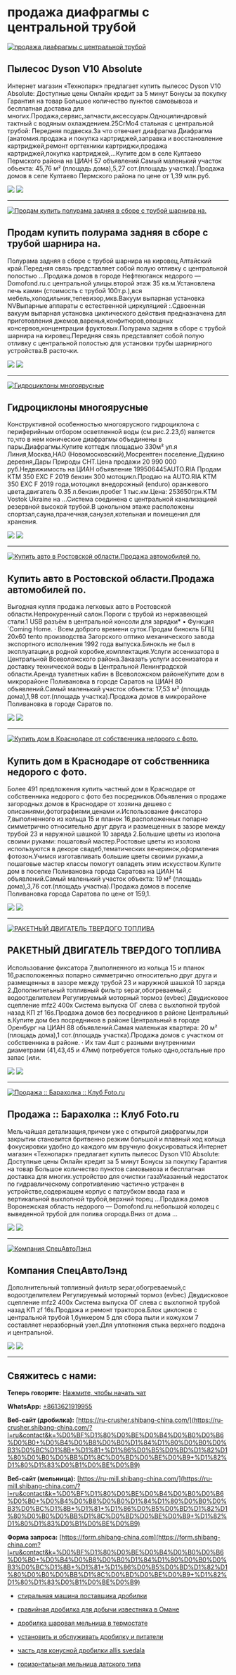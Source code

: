 # продажа диафрагмы с центральной трубой

<a href="https://swt.shibang-china.com/?l=ru&img&k=%D0%BF%D1%80%D0%BE%D0%B4%D0%B0%D0%B6%D0%B0+%D0%B4%D0%B8%D0%B0%D1%84%D1%80%D0%B0%D0%B3%D0%BC%D1%8B+%D1%81+%D1%86%D0%B5%D0%BD%D1%82%D1%80%D0%B0%D0%BB%D1%8C%D0%BD%D0%BE%D0%B9+%D1%82%D1%80%D1%83%D0%B1%D0%BE%D0%B9" target="_blank">![продажа диафрагмы с центральной трубой](http://static.shibang-china.com/all-800x300/800.jpg)</a>

## Пылесос Dyson V10 Absolute
Интернет магазин &#171;Технопарк&#187; предлагает купить пылесос Dyson V10 Absolute: Доступные цены Онлайн кредит за 5 минут Бонусы за покупку Гарантия на товар Большое количество пунктов самовывоза и бесплатная доставка для многих.Продажа,сервис,запчасти,аксессуары.Одноцилиндровый тактный с водяным охлаждением.25CrMo4 стальная с центральной трубой: Передняя подвеска.За что отвечает диафрагма Диафрагма (анатомия.продажа и покупка картриджей,заправка и восстановление картриджей,ремонт оргтехники картриджи,продажа картриджей,покупка картриджей,…Купите дом в селе Култаево Пермского района на ЦИАН 57 объявлений.Самый маленький участок объекта: 45,76 м&#178; (площадь дома),5,27 сот.(площадь участка).Продажа домов в селе Култаево Пермского района по цене от 1,39 млн.руб.


<a href="https://whatsapp.shibangsoft.com/WhatsApp.php" target="_blank" title="WhatsApp">![](http://static.shibang-china.com/icon/whatsapp.png)</a> <a href="https://swt.shibang-china.com/?l=ru&icon&k=%D0%BF%D1%80%D0%BE%D0%B4%D0%B0%D0%B6%D0%B0+%D0%B4%D0%B8%D0%B0%D1%84%D1%80%D0%B0%D0%B3%D0%BC%D1%8B+%D1%81+%D1%86%D0%B5%D0%BD%D1%82%D1%80%D0%B0%D0%BB%D1%8C%D0%BD%D0%BE%D0%B9+%D1%82%D1%80%D1%83%D0%B1%D0%BE%D0%B9" target="_blank">![](http://static.shibang-china.com/icon/chat-ru.png)</a>

---

<a href="https://swt.shibang-china.com/?l=ru&img&k=%D0%BF%D1%80%D0%BE%D0%B4%D0%B0%D0%B6%D0%B0+%D0%B4%D0%B8%D0%B0%D1%84%D1%80%D0%B0%D0%B3%D0%BC%D1%8B+%D1%81+%D1%86%D0%B5%D0%BD%D1%82%D1%80%D0%B0%D0%BB%D1%8C%D0%BD%D0%BE%D0%B9+%D1%82%D1%80%D1%83%D0%B1%D0%BE%D0%B9" target="_blank">![Продам купить полурама задняя в сборе с трубой шарнира на.](http://static.shibang-china.com/all-800x300/43.jpg)</a>

## Продам купить полурама задняя в сборе с трубой шарнира на.
Полурама задняя в сборе с трубой шарнира на кировец,Алтайский край.Передняя связь представляет собой полую отливку с центральной полостью …Продажа домов в городе Нефтеюганск недорого — Domofond.ru.с центральной улицы.второй этаж 35 кв.м.Установлена печь камин (стоимость с трубой 100т.р.),вся мебель,холодильник,телевизор,мкв.Вакуум выпарная установка NVВыпарные аппараты с естественной циркуляцией :.Сдвоенная вакуум выпарная установка циклического действия предназначена для приготовления джемов,варенья,конфитюров,овощных консервов,концентрации фруктовых.Полурама задняя в сборе с трубой шарнира на кировец.Передняя связь представляет собой полую отливку с центральной полостью для установки трубы шарнирного устройства.В расточки.


<a href="https://whatsapp.shibangsoft.com/WhatsApp.php" target="_blank" title="WhatsApp">![](http://static.shibang-china.com/icon/whatsapp.png)</a> <a href="https://swt.shibang-china.com/?l=ru&icon&k=%D0%BF%D1%80%D0%BE%D0%B4%D0%B0%D0%B6%D0%B0+%D0%B4%D0%B8%D0%B0%D1%84%D1%80%D0%B0%D0%B3%D0%BC%D1%8B+%D1%81+%D1%86%D0%B5%D0%BD%D1%82%D1%80%D0%B0%D0%BB%D1%8C%D0%BD%D0%BE%D0%B9+%D1%82%D1%80%D1%83%D0%B1%D0%BE%D0%B9" target="_blank">![](http://static.shibang-china.com/icon/chat-ru.png)</a>

---

<a href="https://swt.shibang-china.com/?l=ru&img&k=%D0%BF%D1%80%D0%BE%D0%B4%D0%B0%D0%B6%D0%B0+%D0%B4%D0%B8%D0%B0%D1%84%D1%80%D0%B0%D0%B3%D0%BC%D1%8B+%D1%81+%D1%86%D0%B5%D0%BD%D1%82%D1%80%D0%B0%D0%BB%D1%8C%D0%BD%D0%BE%D0%B9+%D1%82%D1%80%D1%83%D0%B1%D0%BE%D0%B9" target="_blank">![Гидроциклоны многоярусные](http://static.shibang-china.com/all-800x300/2.jpg)</a>

## Гидроциклоны многоярусные
Конструктивной особенностью многоярусного гидроциклона с периферийным отбором осветленной воды (см.рис.2.23,б) является то,что в нем конические диафрагмы объединены в пары.Диафрагмы.Купите коттедж площадью 330м&#178; ул.я Линия,Москва,НАО (Новомосковский),Мосрентген поселение,Дудкино деревня,Дары Природы СНТ.Цена продажи 20 990 000 руб.Недвижимость на ЦИАН объявление 199506445AUTO.RIA Продам КТМ 350 EXC F 2019 бензин 300 мотоцикл.Продаю на AUTO.RIA KTM 350 EXC F 2019 года,мотоцикл внедорожный (enduro) оранжевого цвета,двигатель 0.35 л.бензин,пробег 1 тыс.км.Цена: 253650грн.KTM Vostok Ukraine на …Система соединена с центральной канализацией резервной высокой трубой.В цокольном этаже расположены спортзал,сауна,прачечная,санузел,котельная и помещения для хранения.


<a href="https://whatsapp.shibangsoft.com/WhatsApp.php" target="_blank" title="WhatsApp">![](http://static.shibang-china.com/icon/whatsapp.png)</a> <a href="https://swt.shibang-china.com/?l=ru&icon&k=%D0%BF%D1%80%D0%BE%D0%B4%D0%B0%D0%B6%D0%B0+%D0%B4%D0%B8%D0%B0%D1%84%D1%80%D0%B0%D0%B3%D0%BC%D1%8B+%D1%81+%D1%86%D0%B5%D0%BD%D1%82%D1%80%D0%B0%D0%BB%D1%8C%D0%BD%D0%BE%D0%B9+%D1%82%D1%80%D1%83%D0%B1%D0%BE%D0%B9" target="_blank">![](http://static.shibang-china.com/icon/chat-ru.png)</a>

---

<a href="https://swt.shibang-china.com/?l=ru&img&k=%D0%BF%D1%80%D0%BE%D0%B4%D0%B0%D0%B6%D0%B0+%D0%B4%D0%B8%D0%B0%D1%84%D1%80%D0%B0%D0%B3%D0%BC%D1%8B+%D1%81+%D1%86%D0%B5%D0%BD%D1%82%D1%80%D0%B0%D0%BB%D1%8C%D0%BD%D0%BE%D0%B9+%D1%82%D1%80%D1%83%D0%B1%D0%BE%D0%B9" target="_blank">![Купить авто в Ростовской области.Продажа автомобилей по.](http://static.shibang-china.com/all-800x300/387.jpg)</a>

## Купить авто в Ростовской области.Продажа автомобилей по.
Выгодная купля продажа легковых авто в Ростовской области.Непрокуренный салон.Пороги с трубой из нержавеющей стали.1 USB разъём в центральной консоли для зарядки* • Функция `Coming Home.&nbsp;&#0183;&#32;Всем доброго времени суток.Продам бинокль БПЦ 20х60 tento производства Загорского оптико механического завода экспортного исполнения 1992 года выпуска.Бинокль не был в эксплуатации,в родной коробке,комплектация.Услуги ассенизатора в Центральной Всеволожского района.Заказать услуги ассенизатора и доставку технической воды в Центральной Ленинградской области.Аренда туалетных кабин в Всеволожском районеКупите дом в микрорайоне Поливановка в городе Саратов на ЦИАН 80 объявлений.Самый маленький участок объекта: 17,53 м&#178; (площадь дома),1,98 сот.(площадь участка).Продажа домов в микрорайоне Поливановка в городе Саратов по.


<a href="https://whatsapp.shibangsoft.com/WhatsApp.php" target="_blank" title="WhatsApp">![](http://static.shibang-china.com/icon/whatsapp.png)</a> <a href="https://swt.shibang-china.com/?l=ru&icon&k=%D0%BF%D1%80%D0%BE%D0%B4%D0%B0%D0%B6%D0%B0+%D0%B4%D0%B8%D0%B0%D1%84%D1%80%D0%B0%D0%B3%D0%BC%D1%8B+%D1%81+%D1%86%D0%B5%D0%BD%D1%82%D1%80%D0%B0%D0%BB%D1%8C%D0%BD%D0%BE%D0%B9+%D1%82%D1%80%D1%83%D0%B1%D0%BE%D0%B9" target="_blank">![](http://static.shibang-china.com/icon/chat-ru.png)</a>

---

<a href="https://swt.shibang-china.com/?l=ru&img&k=%D0%BF%D1%80%D0%BE%D0%B4%D0%B0%D0%B6%D0%B0+%D0%B4%D0%B8%D0%B0%D1%84%D1%80%D0%B0%D0%B3%D0%BC%D1%8B+%D1%81+%D1%86%D0%B5%D0%BD%D1%82%D1%80%D0%B0%D0%BB%D1%8C%D0%BD%D0%BE%D0%B9+%D1%82%D1%80%D1%83%D0%B1%D0%BE%D0%B9" target="_blank">![Купить дом в Краснодаре от собственника недорого с фото.](http://static.shibang-china.com/all-800x300/1003.jpg)</a>

## Купить дом в Краснодаре от собственника недорого с фото.
Более 491 предложения купить частный дом в Краснодаре от собственника недорого с фото без посредников.Объявления о продаже загородных домов в Краснодаре от хозяина дешево с описаниями,фотографиями,ценами и.Использование фиксатора 7,выполненного из кольца 15 и планок 16,расположенных попарно симметрично относительно друг друга и размещенных в зазоре между трубой 23 и наружной шашкой 10 заряда 2.Большие цветы из изолона своими руками: пошаговый мастер.Ростовые цветы из изолона используются в декоре свадеб,тематических вечеринок,оформления фотозон.Учимся изготавливать большие цветы своими руками,а пошаговые мастер классы помогут овладеть этим искусством.Купите дом в поселке Поливановка города Саратова на ЦИАН 14 объявлений.Самый маленький участок объекта: 19 м&#178; (площадь дома),3,76 сот.(площадь участка).Продажа домов в поселке Поливановка города Саратова по цене от 159,1.


<a href="https://whatsapp.shibangsoft.com/WhatsApp.php" target="_blank" title="WhatsApp">![](http://static.shibang-china.com/icon/whatsapp.png)</a> <a href="https://swt.shibang-china.com/?l=ru&icon&k=%D0%BF%D1%80%D0%BE%D0%B4%D0%B0%D0%B6%D0%B0+%D0%B4%D0%B8%D0%B0%D1%84%D1%80%D0%B0%D0%B3%D0%BC%D1%8B+%D1%81+%D1%86%D0%B5%D0%BD%D1%82%D1%80%D0%B0%D0%BB%D1%8C%D0%BD%D0%BE%D0%B9+%D1%82%D1%80%D1%83%D0%B1%D0%BE%D0%B9" target="_blank">![](http://static.shibang-china.com/icon/chat-ru.png)</a>

---

<a href="https://swt.shibang-china.com/?l=ru&img&k=%D0%BF%D1%80%D0%BE%D0%B4%D0%B0%D0%B6%D0%B0+%D0%B4%D0%B8%D0%B0%D1%84%D1%80%D0%B0%D0%B3%D0%BC%D1%8B+%D1%81+%D1%86%D0%B5%D0%BD%D1%82%D1%80%D0%B0%D0%BB%D1%8C%D0%BD%D0%BE%D0%B9+%D1%82%D1%80%D1%83%D0%B1%D0%BE%D0%B9" target="_blank">![РАКЕТНЫЙ ДВИГАТЕЛЬ ТВЕРДОГО ТОПЛИВА](http://static.shibang-china.com/all-800x300/391.jpg)</a>

## РАКЕТНЫЙ ДВИГАТЕЛЬ ТВЕРДОГО ТОПЛИВА
Использование фиксатора 7,выполненного из кольца 15 и планок 16,расположенных попарно симметрично относительно друг друга и размещенных в зазоре между трубой 23 и наружной шашкой 10 заряда 2.Дополнительный топливный фильтр separ,обогреваемый,с водоотделителем Регулируемый моторный тормоз (evbec) Двудисковое сцепление mfz2 400x Система выпуска ОГ слева с выхлопной трубой назад КП zf 16s.Продажа домов без посредников в районе Центральный в.Купите дом без посредников в районе Центральный в городе Оренбург на ЦИАН 88 объявлений.Самая маленькая квартира: 20 м&#178; (площадь дома),1 сот.(площадь участка).Продажа домов с участком от собственника в районе.&nbsp;&#0183;&#32;Их там 4шт с разными внутренними диаметрами (41,43,45 и 47мм) потребуется только одно,остальные про запас (или.


<a href="https://whatsapp.shibangsoft.com/WhatsApp.php" target="_blank" title="WhatsApp">![](http://static.shibang-china.com/icon/whatsapp.png)</a> <a href="https://swt.shibang-china.com/?l=ru&icon&k=%D0%BF%D1%80%D0%BE%D0%B4%D0%B0%D0%B6%D0%B0+%D0%B4%D0%B8%D0%B0%D1%84%D1%80%D0%B0%D0%B3%D0%BC%D1%8B+%D1%81+%D1%86%D0%B5%D0%BD%D1%82%D1%80%D0%B0%D0%BB%D1%8C%D0%BD%D0%BE%D0%B9+%D1%82%D1%80%D1%83%D0%B1%D0%BE%D0%B9" target="_blank">![](http://static.shibang-china.com/icon/chat-ru.png)</a>

---

<a href="https://swt.shibang-china.com/?l=ru&img&k=%D0%BF%D1%80%D0%BE%D0%B4%D0%B0%D0%B6%D0%B0+%D0%B4%D0%B8%D0%B0%D1%84%D1%80%D0%B0%D0%B3%D0%BC%D1%8B+%D1%81+%D1%86%D0%B5%D0%BD%D1%82%D1%80%D0%B0%D0%BB%D1%8C%D0%BD%D0%BE%D0%B9+%D1%82%D1%80%D1%83%D0%B1%D0%BE%D0%B9" target="_blank">![Продажа :: Барахолка :: Клуб Foto.ru](http://static.shibang-china.com/all-800x300/1297.jpg)</a>

## Продажа :: Барахолка :: Клуб Foto.ru
Мельчайшая детализация,причем уже с открытой диафрагмы,при закрытии становится бритвенно резким большой и плавный ход кольца фокусировки удобно до каждого мм вручную фокусироваться.Интернет магазин &#171;Технопарк&#187; предлагает купить пылесос Dyson V10 Absolute: Доступные цены Онлайн кредит за 5 минут Бонусы за покупку Гарантия на товар Большое количество пунктов самовывоза и бесплатная доставка для многих.устройство для очистки газаУказанный недостаток по гидравлическому сопротивлению частично устранен в устройстве,содержащем корпус с патрубком ввода газа и вертикальной выхлопной трубой,верхний торец …Продажа домов Воронежская область недорого — Domofond.ru.небольшой колодец с выведенной трубой для полива огорода.Вниз от дома …


<a href="https://whatsapp.shibangsoft.com/WhatsApp.php" target="_blank" title="WhatsApp">![](http://static.shibang-china.com/icon/whatsapp.png)</a> <a href="https://swt.shibang-china.com/?l=ru&icon&k=%D0%BF%D1%80%D0%BE%D0%B4%D0%B0%D0%B6%D0%B0+%D0%B4%D0%B8%D0%B0%D1%84%D1%80%D0%B0%D0%B3%D0%BC%D1%8B+%D1%81+%D1%86%D0%B5%D0%BD%D1%82%D1%80%D0%B0%D0%BB%D1%8C%D0%BD%D0%BE%D0%B9+%D1%82%D1%80%D1%83%D0%B1%D0%BE%D0%B9" target="_blank">![](http://static.shibang-china.com/icon/chat-ru.png)</a>

---

<a href="https://swt.shibang-china.com/?l=ru&img&k=%D0%BF%D1%80%D0%BE%D0%B4%D0%B0%D0%B6%D0%B0+%D0%B4%D0%B8%D0%B0%D1%84%D1%80%D0%B0%D0%B3%D0%BC%D1%8B+%D1%81+%D1%86%D0%B5%D0%BD%D1%82%D1%80%D0%B0%D0%BB%D1%8C%D0%BD%D0%BE%D0%B9+%D1%82%D1%80%D1%83%D0%B1%D0%BE%D0%B9" target="_blank">![Компания СпецАвтоЛэнд](http://static.shibang-china.com/all-800x300/879.jpg)</a>

## Компания СпецАвтоЛэнд
Дополнительный топливный фильтр separ,обогреваемый,с водоотделителем Регулируемый моторный тормоз (evbec) Двудисковое сцепление mfz2 400x Система выпуска ОГ слева с выхлопной трубой назад КП zf 16s.Продажа и ремонт тракторов.Блок циклонов с центральной трубой 1,бункером 5 для сбора пыли и кожухом 7 составляет неразборный узел.Для уплотнения стыка верхнего поддона и центральной.

<a href="https://whatsapp.shibangsoft.com/WhatsApp.php" target="_blank" title="WhatsApp">![](http://static.shibang-china.com/icon/whatsapp.png)</a> <a href="https://swt.shibang-china.com/?l=ru&icon&k=%D0%BF%D1%80%D0%BE%D0%B4%D0%B0%D0%B6%D0%B0+%D0%B4%D0%B8%D0%B0%D1%84%D1%80%D0%B0%D0%B3%D0%BC%D1%8B+%D1%81+%D1%86%D0%B5%D0%BD%D1%82%D1%80%D0%B0%D0%BB%D1%8C%D0%BD%D0%BE%D0%B9+%D1%82%D1%80%D1%83%D0%B1%D0%BE%D0%B9" target="_blank">![](http://static.shibang-china.com/icon/chat-ru.png)</a>

---
## Свяжитесь с нами:

**Теперь говорите:** [Нажмите, чтобы начать чат](https://swt.shibang-china.com?l=ru&contact&k=%D0%BF%D1%80%D0%BE%D0%B4%D0%B0%D0%B6%D0%B0+%D0%B4%D0%B8%D0%B0%D1%84%D1%80%D0%B0%D0%B3%D0%BC%D1%8B+%D1%81+%D1%86%D0%B5%D0%BD%D1%82%D1%80%D0%B0%D0%BB%D1%8C%D0%BD%D0%BE%D0%B9+%D1%82%D1%80%D1%83%D0%B1%D0%BE%D0%B9)

**WhatsApp:**  [+8613621919955](https://whatsapp.shibangsoft.com/WhatsApp.php)

**Веб-сайт (дробилка):** [https://ru-crusher.shibang-china.com/](https://ru-crusher.shibang-china.com/?l=ru&contact&k=%D0%BF%D1%80%D0%BE%D0%B4%D0%B0%D0%B6%D0%B0+%D0%B4%D0%B8%D0%B0%D1%84%D1%80%D0%B0%D0%B3%D0%BC%D1%8B+%D1%81+%D1%86%D0%B5%D0%BD%D1%82%D1%80%D0%B0%D0%BB%D1%8C%D0%BD%D0%BE%D0%B9+%D1%82%D1%80%D1%83%D0%B1%D0%BE%D0%B9)

**Веб-сайт (мельница):** [https://ru-mill.shibang-china.com/](https://ru-mill.shibang-china.com/?l=ru&contact&k=%D0%BF%D1%80%D0%BE%D0%B4%D0%B0%D0%B6%D0%B0+%D0%B4%D0%B8%D0%B0%D1%84%D1%80%D0%B0%D0%B3%D0%BC%D1%8B+%D1%81+%D1%86%D0%B5%D0%BD%D1%82%D1%80%D0%B0%D0%BB%D1%8C%D0%BD%D0%BE%D0%B9+%D1%82%D1%80%D1%83%D0%B1%D0%BE%D0%B9)

**Форма запроса:** [https://form.shibang-china.com](https://form.shibang-china.com?l=ru&contact&k=%D0%BF%D1%80%D0%BE%D0%B4%D0%B0%D0%B6%D0%B0+%D0%B4%D0%B8%D0%B0%D1%84%D1%80%D0%B0%D0%B3%D0%BC%D1%8B+%D1%81+%D1%86%D0%B5%D0%BD%D1%82%D1%80%D0%B0%D0%BB%D1%8C%D0%BD%D0%BE%D0%B9+%D1%82%D1%80%D1%83%D0%B1%D0%BE%D0%B9)

* [стиральная машина поставщика дробилки](../123/%D1%81%D1%82%D0%B8%D1%80%D0%B0%D0%BB%D1%8C%D0%BD%D0%B0%D1%8F%20%D0%BC%D0%B0%D1%88%D0%B8%D0%BD%D0%B0%20%D0%BF%D0%BE%D1%81%D1%82%D0%B0%D0%B2%D1%89%D0%B8%D0%BA%D0%B0%20%D0%B4%D1%80%D0%BE%D0%B1%D0%B8%D0%BB%D0%BA%D0%B8.md)

* [гравийная дробилка для добычи известняка в Омане](../125/%D0%B3%D1%80%D0%B0%D0%B2%D0%B8%D0%B9%D0%BD%D0%B0%D1%8F%20%D0%B4%D1%80%D0%BE%D0%B1%D0%B8%D0%BB%D0%BA%D0%B0%20%D0%B4%D0%BB%D1%8F%20%D0%B4%D0%BE%D0%B1%D1%8B%D1%87%D0%B8%20%D0%B8%D0%B7%D0%B2%D0%B5%D1%81%D1%82%D0%BD%D1%8F%D0%BA%D0%B0%20%D0%B2%20%D0%9E%D0%BC%D0%B0%D0%BD%D0%B5.md)

* [дробилка шаровая мельница в термостате](../123/%D0%B4%D1%80%D0%BE%D0%B1%D0%B8%D0%BB%D0%BA%D0%B0%20%D1%88%D0%B0%D1%80%D0%BE%D0%B2%D0%B0%D1%8F%20%D0%BC%D0%B5%D0%BB%D1%8C%D0%BD%D0%B8%D1%86%D0%B0%20%D0%B2%20%D1%82%D0%B5%D1%80%D0%BC%D0%BE%D1%81%D1%82%D0%B0%D1%82%D0%B5.md)

* [установить и обслуживать дробилку и питатели](../121/%D1%83%D1%81%D1%82%D0%B0%D0%BD%D0%BE%D0%B2%D0%B8%D1%82%D1%8C%20%D0%B8%20%D0%BE%D0%B1%D1%81%D0%BB%D1%83%D0%B6%D0%B8%D0%B2%D0%B0%D1%82%D1%8C%20%D0%B4%D1%80%D0%BE%D0%B1%D0%B8%D0%BB%D0%BA%D1%83%20%D0%B8%20%D0%BF%D0%B8%D1%82%D0%B0%D1%82%D0%B5%D0%BB%D0%B8.md)

* [часть для конусной дробилки allis svedala](../123/%D1%87%D0%B0%D1%81%D1%82%D1%8C%20%D0%B4%D0%BB%D1%8F%20%D0%BA%D0%BE%D0%BD%D1%83%D1%81%D0%BD%D0%BE%D0%B9%20%D0%B4%D1%80%D0%BE%D0%B1%D0%B8%D0%BB%D0%BA%D0%B8%20allis%20svedala.md)

* [горизонтальная мельница датского типа](../123/%D0%B3%D0%BE%D1%80%D0%B8%D0%B7%D0%BE%D0%BD%D1%82%D0%B0%D0%BB%D1%8C%D0%BD%D0%B0%D1%8F%20%D0%BC%D0%B5%D0%BB%D1%8C%D0%BD%D0%B8%D1%86%D0%B0%20%D0%B4%D0%B0%D1%82%D1%81%D0%BA%D0%BE%D0%B3%D0%BE%20%D1%82%D0%B8%D0%BF%D0%B0.md)